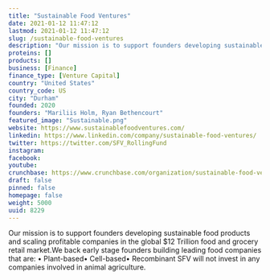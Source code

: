 ```yaml
---
title: "Sustainable Food Ventures"
date: 2021-01-12 11:47:12
lastmod: 2021-01-12 11:47:12
slug: /sustainable-food-ventures
description: "Our mission is to support founders developing sustainable food products and scaling profitable companies in the global $12 Trillion food and grocery retail market.We back early stage founders building leading food companies that are: • Plant-based• Cell-based• Recombinant SFV will not invest in any companies involved in animal agriculture."
proteins: []
products: []
business: [Finance]
finance_type: [Venture Capital]
country: "United States"
country_code: US
city: "Durham"
founded: 2020
founders: "Mariliis Holm, Ryan Bethencourt"
featured_image: "Sustainable.png"
website: https://www.sustainablefoodventures.com/
linkedin: https://www.linkedin.com/company/sustainable-food-ventures/
twitter: https://twitter.com/SFV_RollingFund
instagram: 
facebook: 
youtube: 
crunchbase: https://www.crunchbase.com/organization/sustainable-food-ventures
draft: false
pinned: false
homepage: false
weight: 5000
uuid: 8229
---
```

Our mission is to support founders developing sustainable food products and scaling profitable companies in the global $12 Trillion food and grocery retail market.We back early stage founders building leading food companies that are: • Plant-based• Cell-based• Recombinant SFV will not invest in any companies involved in animal agriculture.
